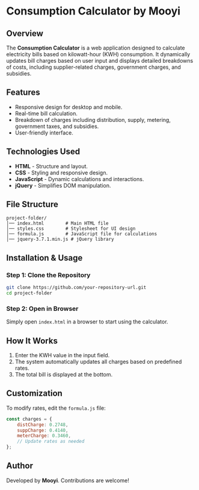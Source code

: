 # Consumption Calculator by Mooyi

## Overview
The **Consumption Calculator** is a web application designed to calculate electricity bills based on kilowatt-hour (KWH) consumption. It dynamically updates bill charges based on user input and displays detailed breakdowns of costs, including supplier-related charges, government charges, and subsidies.

## Features
- Responsive design for desktop and mobile.
- Real-time bill calculation.
- Breakdown of charges including distribution, supply, metering, government taxes, and subsidies.
- User-friendly interface.

## Technologies Used
- **HTML** - Structure and layout.
- **CSS** - Styling and responsive design.
- **JavaScript** - Dynamic calculations and interactions.
- **jQuery** - Simplifies DOM manipulation.

## File Structure
```
project-folder/
│── index.html        # Main HTML file
│── styles.css        # Stylesheet for UI design
│── formula.js        # JavaScript file for calculations
│── jquery-3.7.1.min.js # jQuery library
```

## Installation & Usage
### Step 1: Clone the Repository
```sh
git clone https://github.com/your-repository-url.git
cd project-folder
```

### Step 2: Open in Browser
Simply open `index.html` in a browser to start using the calculator.

## How It Works
1. Enter the KWH value in the input field.
2. The system automatically updates all charges based on predefined rates.
3. The total bill is displayed at the bottom.

## Customization
To modify rates, edit the `formula.js` file:
```js
const charges = {
    distCharge: 0.2748,
    suppCharge: 0.4140,
    meterCharge: 0.3460,
    // Update rates as needed
};
```

## Author
Developed by **Mooyi**. Contributions are welcome!

